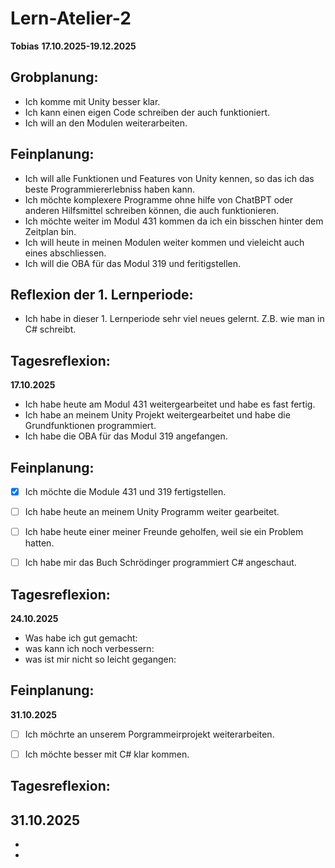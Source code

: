 
# Lern-Atelier-2
**Tobias**
**17.10.2025-19.12.2025**


## Grobplanung:
- Ich komme mit Unity besser klar.
- Ich kann einen eigen Code schreiben der auch funktioniert.
- Ich will an den Modulen weiterarbeiten.


## Feinplanung:
- Ich will alle Funktionen und Features von Unity kennen, so das ich das beste Programmiererlebniss haben kann.
- Ich möchte komplexere Programme ohne hilfe von ChatBPT oder anderen Hilfsmittel schreiben können, die auch funktionieren.
- Ich möchte weiter im Modul 431 kommen da ich ein bisschen hinter dem Zeitplan bin.
- Ich will heute in meinen Modulen weiter kommen und vieleicht auch eines abschliessen.
- Ich will die OBA für das Modul 319  und feritigstellen.


## Reflexion der 1. Lernperiode:
- Ich habe in dieser 1. Lernperiode sehr viel neues gelernt. Z.B. wie man in C# schreibt.


## Tagesreflexion:
**17.10.2025**
- Ich habe heute am Modul 431 weitergearbeitet und habe es fast fertig.
- Ich habe an meinem Unity Projekt weitergearbeitet und habe die Grundfunktionen programmiert.
- Ich habe die OBA für das Modul 319 angefangen.

 ## Feinplanung:
 
- [x] Ich möchte die Module 431 und 319 fertigstellen.
- [ ] Ich habe heute an meinem Unity Programm weiter gearbeitet.
- [ ] Ich habe heute einer meiner Freunde geholfen, weil sie ein Problem hatten.
- [ ] Ich habe mir das Buch Schrödinger programmiert C# angeschaut.


## Tagesreflexion:
**24.10.2025**
- Was habe ich gut gemacht: 
- was kann ich noch verbessern: 
- was ist mir nicht so leicht gegangen: 
 

## Feinplanung:
**31.10.2025**
- [ ] Ich möchrte an unserem Porgrammeirprojekt weiterarbeiten.
- [ ] Ich möchte besser mit C# klar kommen.
  
  
## Tagesreflexion:
**31.10.2025**
 -
 -
 -
 



























